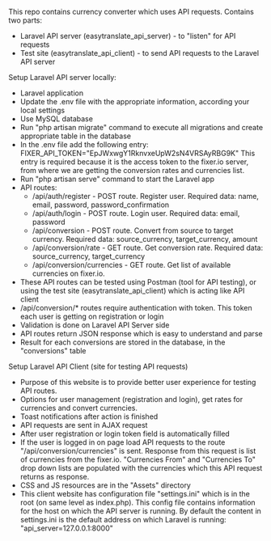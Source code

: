 This repo contains currency converter which uses API requests. Contains two parts:
- Laravel API server (easytranslate_api_server) - to "listen" for API requests
- Test site (easytranslate_api_client) - to send API requests to the Laravel API server

Setup Laravel API server locally:
- Laravel application
- Update the .env file with the appropriate information, according your local settings
- Use MySQL database
- Run "php artisan migrate" command to execute all migrations and create appropriate table in the database
- In the .env file add the following entry:
	FIXER_API_TOKEN="EpJWxwgY1RknvxeUpW2sN4VRSAyRBG9K"
	This entry is required because it is the access token to the fixer.io server, from where we are getting the conversion rates and currencies list.
- Run "php artisan serve" command to start the Laravel app	
- API routes:
	- /api/auth/register - POST route. Register user. Required data: name, email, password, password_confirmation
	- /api/auth/login - POST route. Login user. Required data: email, password
	- /api/conversion - POST route. Convert from source to target currency. Required data: source_currency, target_currency, amount
	- /api/conversion/rate - GET route. Get conversion rate. Required data: source_currency, target_currency
	- /api/conversion/currencies - GET route. Get list of available currencies on fixer.io.	
- These API routes can be tested using Postman (tool for API testing), or using the test site (easytranslate_api_client) which is acting like API client
- /api/conversion/* routes require authentication with token. This token each user is getting on registration or login
- Validation is done on Laravel API Server side
- API routes return JSON response which is easy to understand and parse
- Result for each conversions are stored in the database, in the "conversions" table

Setup Laravel API Client (site for testing API requests)
- Purpose of this website is to provide better user experience for testing API routes.
- Options for user management (registration and login), get rates for currencies and convert currencies.
- Toast notifications after action is finished
- API requests are sent in AJAX request
- After user registration or login token field is automatically filled
- If the user is logged in on page load API requests to the route "/api/conversion/currencies" is sent. Response from this request is list of currencies from the fixer.io. 
  "Currencies From" and "Currencies To" drop down lists are populated with the currencies which this API request returns as response.
- CSS and JS resources are in the "Assets" directory
- This client website has configuration file "settings.ini" which is in the root (on same level as index.php). This config file contains information for the host on which the API server is running. 
  By default the content in settings.ini is the default address on which Laravel is running:
  "api_server=127.0.0.1:8000"
  